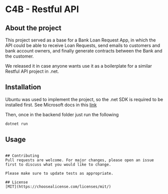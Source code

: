 # C4B - Restful API

## About the project

This project served as a base for a Bank Loan Request App, in which the API could be able to receive Loan Requests,  send emails to customers and bank account owners, and finally generate contracts between the Bank and the customer.

We released it in case anyone wants use it as a boilerplate for a similar Restful API project in .net.

## Installation

Ubuntu was used to implement the project, so the .net SDK is required to be installed first. See Microsoft docs in this [link](https://docs.microsoft.com/en-us/dotnet/core/install/linux-ubuntu)

Then, once in the backend folder just run the following

```bash
dotnet run
```

## Usage




```

## Contributing
Pull requests are welcome. For major changes, please open an issue first to discuss what you would like to change.

Please make sure to update tests as appropriate.

## License
[MIT](https://choosealicense.com/licenses/mit/)